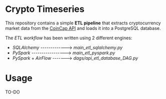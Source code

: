 # Crypto Timeseries
This repository contains a simple **ETL pipeline** that extracts cryptocurrency market data from the [CoinCap API](https://docs.coincap.io/) and loads it into a PostgreSQL database.

The *ETL workflow* has been written using 2 different engines:
- *SQLAlchemy* -------------> *main_etl_sqlalchemy.py*
- *PySpark* -----------------> *main_etl_pyspark.py*
- *PySpark* + *AirFlow* -------> *dags/api_etl_database_DAG.py*

# Usage
TO-DO

